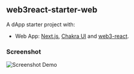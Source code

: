 ## web3react-starter-web

A dApp starter project with:
* Web App: [Next.js](https://nextjs.org/), [Chakra UI](https://chakra-ui.com/) and [web3-react](https://github.com/NoahZinsmeister/web3-react/).

### Screenshot
![Screenshot Demo](https://i.gyazo.com/0f01c1e0a68f9294c81e93f69611b66d.png)
